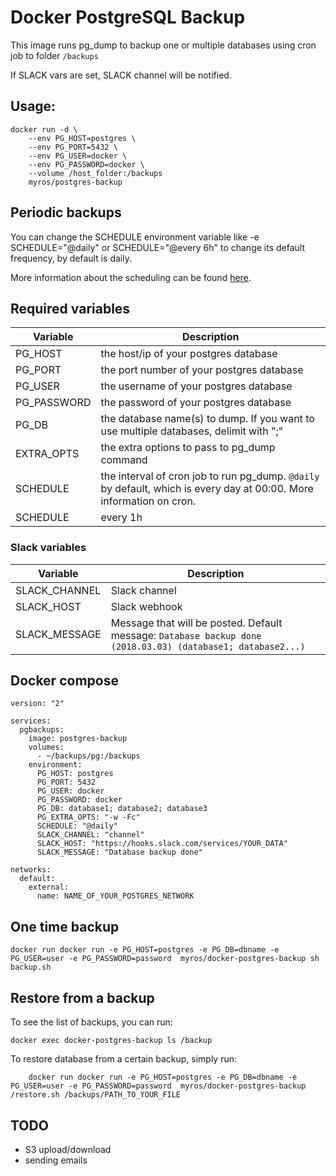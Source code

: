 
# Docker PostgreSQL Backup

This image runs pg_dump to backup one or multiple databases using cron job to folder `/backups`

If SLACK vars are set, SLACK channel will be notified.

## Usage:

    docker run -d \
        --env PG_HOST=postgres \
        --env PG_PORT=5432 \
        --env PG_USER=docker \
        --env PG_PASSWORD=docker \
        --volume /host_folder:/backups
        myros/postgres-backup

## Periodic backups

You can change the SCHEDULE environment variable like -e SCHEDULE="@daily" or SCHEDULE="@every 6h" to change its default frequency, by default is daily.

More information about the scheduling can be found [here](https://godoc.org/github.com/robfig/cron#hdr-Predefined_schedules).

## Required variables

Variable | Description
--- | ---
PG_HOST | the host/ip of your postgres database
PG_PORT | the port number of your postgres database
PG_USER | the username of your postgres database
PG_PASSWORD | the password of your postgres database
PG_DB | the database name(s) to dump. If you want to use multiple databases, delimit with ";"
EXTRA_OPTS | the extra options to pass to pg_dump command
SCHEDULE | the interval of cron job to run pg_dump. `@daily` by default, which is every day at 00:00. More information on cron.
SCHEDULE | every 1h

### Slack variables

Variable | Description
--- | ---
SLACK_CHANNEL | Slack channel
SLACK_HOST | Slack webhook
SLACK_MESSAGE | Message that will be posted. Default message: `Database backup done (2018.03.03) (database1; database2...)`

## Docker compose

```
version: "2"

services:
  pgbackups:
    image: postgres-backup
    volumes:
      - ~/backups/pg:/backups
    environment:
      PG_HOST: postgres
      PG_PORT: 5432
      PG_USER: docker
      PG_PASSWORD: docker
      PG_DB: database1; database2; database3
      PG_EXTRA_OPTS: "-w -Fc"
      SCHEDULE: "@daily"
      SLACK_CHANNEL: "channel"
      SLACK_HOST: "https://hooks.slack.com/services/YOUR_DATA"
      SLACK_MESSAGE: "Database backup done"

networks:
  default:
    external:
      name: NAME_OF_YOUR_POSTGRES_NETWORK
```

## One time backup

```
docker run docker run -e PG_HOST=postgres -e PG_DB=dbname -e PG_USER=user -e PG_PASSWORD=password  myros/docker-postgres-backup sh backup.sh
```

## Restore from a backup

To see the list of backups, you can run:

    docker exec docker-postgres-backup ls /backup

To restore database from a certain backup, simply run:


```
    docker run docker run -e PG_HOST=postgres -e PG_DB=dbname -e PG_USER=user -e PG_PASSWORD=password  myros/docker-postgres-backup /restore.sh /backups/PATH_TO_YOUR_FILE
```

## TODO

* S3 upload/download
* sending emails
